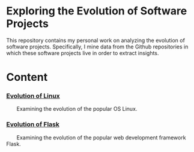 # Exploring the Evolution of Software Projects
This repository contains my personal work on analyzing the evolution of software projects. Specifically, I mine data from the Github repositories in which these software projects live in order to extract insights.

# Content
### [Evolution of Linux](https://github.com/adambens/software_development_analysis/blob/master/Linux%20Development/linux_evolution.ipynb)
&nbsp;&nbsp;&nbsp;&nbsp;&nbsp;&nbsp; Examining the evolution of the popular OS Linux. 


### [Evolution of Flask](https://github.com/adambens/software_development_analysis/blob/master/Flask%20Development/Flask%20Development%20Analysis.ipynb)
&nbsp;&nbsp;&nbsp;&nbsp;&nbsp;&nbsp; Examining the evolution of the popular web development framework Flask. 
